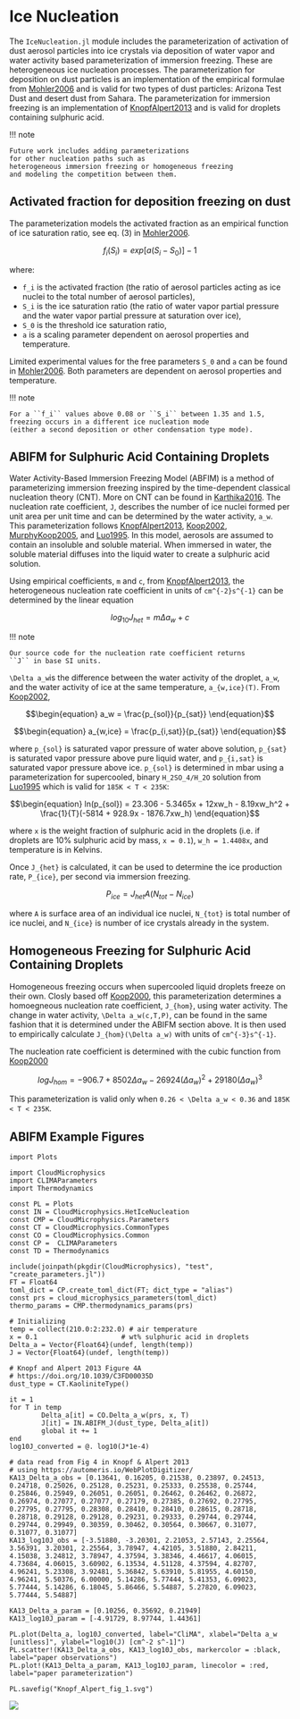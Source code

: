 # Ice Nucleation

The `IceNucleation.jl` module includes
  the parameterization of activation of dust aerosol particles into ice crystals
  via deposition of water vapor and water activity based parameterization of immersion freezing.
These are heterogeneous ice nucleation processes.
The parameterization for deposition on dust particles is an implementation of
  the empirical formulae from [Mohler2006](@cite)
  and is valid for two types of dust particles:
  Arizona Test Dust and desert dust from Sahara.
  The parameterization for immersion freezing is an implementation of [KnopfAlpert2013](@cite) 
  and is valid for droplets containing sulphuric acid.

!!! note

    Future work includes adding parameterizations
    for other nucleation paths such as
    heterogeneous immersion freezing or homogeneous freezing
    and modeling the competition between them.

## Activated fraction for deposition freezing on dust
The parameterization models the activated fraction
  as an empirical function of ice saturation ratio,
  see eq. (3) in [Mohler2006](@cite).
```math
\begin{equation}
f_i(S_i) = exp[a(S_i - S_0)] - 1
\end{equation}
```
where:
  - ``f_i`` is the activated fraction
      (the ratio of aerosol particles acting as ice nuclei to the total number of aerosol particles),
  - ``S_i`` is the ice saturation ratio
      (the ratio of water vapor partial pressure and the water vapor partial pressure at saturation over ice),
  - ``S_0`` is the threshold ice saturation ratio,
  - ``a`` is a scaling parameter dependent on aerosol properties and temperature.

Limited experimental values for the free parameters ``S_0`` and ``a`` can be found in [Mohler2006](@cite).
Both parameters are dependent on aerosol properties and temperature.

!!! note

    For a ``f_i`` values above 0.08 or ``S_i`` between 1.35 and 1.5,
    freezing occurs in a different ice nucleation mode
    (either a second deposition or other condensation type mode).

## ABIFM for Sulphuric Acid Containing Droplets
Water Activity-Based Immersion Freezing Model (ABFIM) 
  is a method of parameterizing immersion freezing inspired by the time-dependent
  classical nucleation theory (CNT). More on CNT can be found in [Karthika2016](@cite). 
  The nucleation rate coefficient, ``J``, describes the number of ice nuclei formed per unit area 
  per unit time and can be determined by the water activity, ``a_w``. This parameterization follows
  [KnopfAlpert2013](@cite), [Koop2002](@cite), [MurphyKoop2005](@cite), and [Luo1995](@cite). In this model,
  aerosols are assumed to contain an insoluble and soluble material. When immersed in water,
  the soluble material diffuses into the liquid water to create a sulphuric acid solution.

Using empirical coefficients, ``m`` and ``c``, from [KnopfAlpert2013](@cite), 
  the heterogeneous nucleation rate coefficient in units of ``cm^{-2}s^{-1}`` can be determined by the linear equation
```math
\begin{equation}
  log_{10}J_{het} = m \Delta a_w + c
\end{equation}
```
!!! note

    Our source code for the nucleation rate coefficient returns 
    ``J`` in base SI units.

``\Delta a_w``is the difference between the water activity of the droplet, ``a_w``, and the water activity of ice at the same temperature, ``a_{w,ice}(T)``. From [Koop2002](@cite), 
```math
\begin{equation}
  a_w = \frac{p_{sol}}{p_{sat}}
\end{equation}
```
```math
\begin{equation}
  a_{w,ice} = \frac{p_{i,sat}}{p_{sat}}
\end{equation}
```
where ``p_{sol}`` is saturated vapor pressure of water above solution, ``p_{sat}``
  is saturated vapor pressure above pure liquid water, and ``p_{i,sat}`` is saturated
  vapor pressure above ice. ``p_{sol}`` is determined in mbar using a parameterization
  for supercooled, binary ``H_2SO_4/H_2O`` solution from [Luo1995](@cite) which is valid for ``185K < T < 235K``:
```math
\begin{equation}
  ln(p_{sol}) = 23.306 - 5.3465x + 12xw_h - 8.19xw_h^2 + \frac{1}{T}(-5814 + 928.9x - 1876.7xw_h)
\end{equation}
```
where ``x`` is the weight fraction of sulphuric acid in the droplets
  (i.e. if droplets are 10% sulphuric acid by mass, ``x = 0.1``), ``w_h = 1.4408x``,
  and temperature is in Kelvins.

Once ``J_{het}`` is calculated, it can be used to determine the ice production rate, ``P_{ice}``, per second via immersion freezing.
```math
\begin{equation}
  P_{ice} = J_{het}A(N_{tot}-N_{ice})
\end{equation}
```
where ``A`` is surface area of an individual ice nuclei, ``N_{tot}`` is total number 
  of ice nuclei, and ``N_{ice}`` is number of ice crystals already in the system. 

## Homogeneous Freezing for Sulphuric Acid Containing Droplets
Homogeneous freezing occurs when supercooled liquid droplets freeze on their own.
  Closly based off [Koop2000](@cite), this parameterization determines a homoegneous nucleation
  rate coefficient, ``J_{hom}``, using water activity. The change in water activity,
  ``\Delta a_w(c,T,P)``, can be found in the same fashion that it is determined under the ABIFM
  section above. It is then used to empirically calculate ``J_{hom}(\Delta a_w)`` with units of
  ``cm^{-3}s^{-1}``.

The nucleation rate coefficient is determined with the cubic function from [Koop2000](@cite)
```math
\begin{equation}
  logJ_{hom} = -906.7 + 8502 \Delta a_w - 26924(\Delta a_w)^2 + 29180(\Delta a_w)^3
\end{equation}
```
This parameterization is valid only when ``0.26 < \Delta a_w < 0.36`` and ``185K < T < 235K``.

## ABIFM Example Figures
```@example
import Plots

import CloudMicrophysics
import CLIMAParameters
import Thermodynamics

const PL = Plots
const IN = CloudMicrophysics.HetIceNucleation
const CMP = CloudMicrophysics.Parameters
const CT = CloudMicrophysics.CommonTypes
const CO = CloudMicrophysics.Common
const CP =  CLIMAParameters
const TD = Thermodynamics

include(joinpath(pkgdir(CloudMicrophysics), "test", "create_parameters.jl"))
FT = Float64
toml_dict = CP.create_toml_dict(FT; dict_type = "alias")
const prs = cloud_microphysics_parameters(toml_dict)
thermo_params = CMP.thermodynamics_params(prs)

# Initializing
temp = collect(210.0:2:232.0) # air temperature
x = 0.1                     # wt% sulphuric acid in droplets
Delta_a = Vector{Float64}(undef, length(temp))
J = Vector{Float64}(undef, length(temp))

# Knopf and Alpert 2013 Figure 4A
# https://doi.org/10.1039/C3FD00035D 
dust_type = CT.KaoliniteType()

it = 1
for T in temp
        Delta_a[it] = CO.Delta_a_w(prs, x, T)
        J[it] = IN.ABIFM_J(dust_type, Delta_a[it])
        global it += 1
end
log10J_converted = @. log10(J*1e-4)

# data read from Fig 4 in Knopf & Alpert 2013
# using https://automeris.io/WebPlotDigitizer/
KA13_Delta_a_obs = [0.13641, 0.16205, 0.21538, 0.23897, 0.24513, 0.24718, 0.25026, 0.25128, 0.25231, 0.25333, 0.25538, 0.25744, 0.25846, 0.25949, 0.26051, 0.26051, 0.26462, 0.26462, 0.26872, 0.26974, 0.27077, 0.27077, 0.27179, 0.27385, 0.27692, 0.27795, 0.27795, 0.27795, 0.28308, 0.28410, 0.28410, 0.28615, 0.28718, 0.28718, 0.29128, 0.29128, 0.29231, 0.29333, 0.29744, 0.29744, 0.29744, 0.29949, 0.30359, 0.30462, 0.30564, 0.30667, 0.31077, 0.31077, 0.31077]
KA13_log10J_obs = [-3.51880, -3.20301, 2.21053, 2.57143, 2.25564, 3.56391, 3.20301, 2.25564, 3.78947, 4.42105, 3.51880, 2.84211, 4.15038, 3.24812, 3.78947, 4.37594, 3.38346, 4.46617, 4.06015, 4.73684, 4.06015, 3.60902, 6.13534, 4.51128, 4.37594, 4.82707, 4.96241, 5.23308, 3.92481, 5.36842, 5.63910, 5.81955, 4.60150, 4.96241, 5.50376, 6.00000, 5.14286, 5.77444, 5.41353, 6.09023, 5.77444, 5.14286, 6.18045, 5.86466, 5.54887, 5.27820, 6.09023, 5.77444, 5.54887]

KA13_Delta_a_param = [0.10256, 0.35692, 0.21949]
KA13_log10J_param = [-4.91729, 8.97744, 1.44361]

PL.plot(Delta_a, log10J_converted, label="CliMA", xlabel="Delta a_w [unitless]", ylabel="log10(J) [cm^-2 s^-1]")
PL.scatter!(KA13_Delta_a_obs, KA13_log10J_obs, markercolor = :black, label="paper observations")
PL.plot!(KA13_Delta_a_param, KA13_log10J_param, linecolor = :red, label="paper parameterization")

PL.savefig("Knopf_Alpert_fig_1.svg")
```
![](Knopf_Alpert_fig_1.svg)
